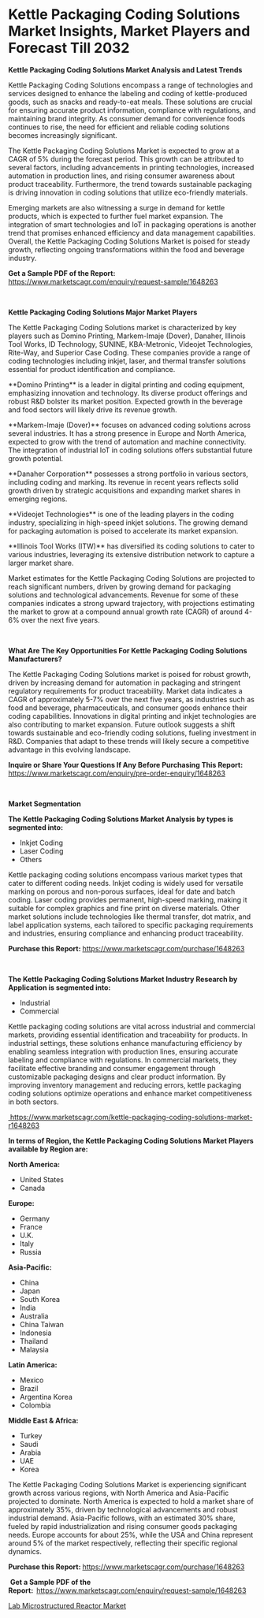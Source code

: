 <p><h1>Kettle Packaging Coding Solutions Market Insights, Market Players and Forecast Till 2032</h1></p><p><strong>Kettle Packaging Coding Solutions Market Analysis and Latest Trends</strong></p>
<p><p>Kettle Packaging Coding Solutions encompass a range of technologies and services designed to enhance the labeling and coding of kettle-produced goods, such as snacks and ready-to-eat meals. These solutions are crucial for ensuring accurate product information, compliance with regulations, and maintaining brand integrity. As consumer demand for convenience foods continues to rise, the need for efficient and reliable coding solutions becomes increasingly significant.</p><p>The Kettle Packaging Coding Solutions Market is expected to grow at a CAGR of 5% during the forecast period. This growth can be attributed to several factors, including advancements in printing technologies, increased automation in production lines, and rising consumer awareness about product traceability. Furthermore, the trend towards sustainable packaging is driving innovation in coding solutions that utilize eco-friendly materials. </p><p>Emerging markets are also witnessing a surge in demand for kettle products, which is expected to further fuel market expansion. The integration of smart technologies and IoT in packaging operations is another trend that promises enhanced efficiency and data management capabilities. Overall, the Kettle Packaging Coding Solutions Market is poised for steady growth, reflecting ongoing transformations within the food and beverage industry.</p></p>
<p><strong>Get a Sample PDF of the Report:&nbsp;</strong> <a href="https://www.marketscagr.com/enquiry/request-sample/1648263?utm_campaign=2138&utm_medium=2&utm_source=Github&utm_content=ia&utm_term=25032025&utm_id=kettle-packaging-coding-solutions">https://www.marketscagr.com/enquiry/request-sample/1648263</a></p>
<p>&nbsp;</p>
<p><strong>Kettle Packaging Coding Solutions Major Market Players</strong></p>
<p><p>The Kettle Packaging Coding Solutions market is characterized by key players such as Domino Printing, Markem-Imaje (Dover), Danaher, Illinois Tool Works, ID Technology, SUNINE, KBA-Metronic, Videojet Technologies, Rite-Way, and Superior Case Coding. These companies provide a range of coding technologies including inkjet, laser, and thermal transfer solutions essential for product identification and compliance.</p><p>**Domino Printing** is a leader in digital printing and coding equipment, emphasizing innovation and technology. Its diverse product offerings and robust R&D bolster its market position. Expected growth in the beverage and food sectors will likely drive its revenue growth.</p><p>**Markem-Imaje (Dover)** focuses on advanced coding solutions across several industries. It has a strong presence in Europe and North America, expected to grow with the trend of automation and machine connectivity. The integration of industrial IoT in coding solutions offers substantial future growth potential.</p><p>**Danaher Corporation** possesses a strong portfolio in various sectors, including coding and marking. Its revenue in recent years reflects solid growth driven by strategic acquisitions and expanding market shares in emerging regions.</p><p>**Videojet Technologies** is one of the leading players in the coding industry, specializing in high-speed inkjet solutions. The growing demand for packaging automation is poised to accelerate its market expansion.</p><p>**Illinois Tool Works (ITW)** has diversified its coding solutions to cater to various industries, leveraging its extensive distribution network to capture a larger market share.</p><p>Market estimates for the Kettle Packaging Coding Solutions are projected to reach significant numbers, driven by growing demand for packaging solutions and technological advancements. Revenue for some of these companies indicates a strong upward trajectory, with projections estimating the market to grow at a compound annual growth rate (CAGR) of around 4-6% over the next five years.</p></p>
<p>&nbsp;</p>
<p><strong>What Are The Key Opportunities For Kettle Packaging Coding Solutions Manufacturers?</strong></p>
<p><p>The Kettle Packaging Coding Solutions market is poised for robust growth, driven by increasing demand for automation in packaging and stringent regulatory requirements for product traceability. Market data indicates a CAGR of approximately 5-7% over the next five years, as industries such as food and beverage, pharmaceuticals, and consumer goods enhance their coding capabilities. Innovations in digital printing and inkjet technologies are also contributing to market expansion. Future outlook suggests a shift towards sustainable and eco-friendly coding solutions, fueling investment in R&D. Companies that adapt to these trends will likely secure a competitive advantage in this evolving landscape.</p></p>
<p><strong>Inquire or Share Your Questions If Any Before Purchasing This Report:</strong> <a href="https://www.marketscagr.com/enquiry/pre-order-enquiry/1648263?utm_campaign=2138&utm_medium=2&utm_source=Github&utm_content=ia&utm_term=25032025&utm_id=kettle-packaging-coding-solutions">https://www.marketscagr.com/enquiry/pre-order-enquiry/1648263</a></p>
<p>&nbsp;</p>
<p><strong>Market Segmentation</strong></p>
<p><strong>The Kettle Packaging Coding Solutions Market Analysis by types is segmented into:</strong></p>
<p><ul><li>Inkjet Coding</li><li>Laser Coding</li><li>Others</li></ul></p>
<p><p>Kettle packaging coding solutions encompass various market types that cater to different coding needs. Inkjet coding is widely used for versatile marking on porous and non-porous surfaces, ideal for date and batch coding. Laser coding provides permanent, high-speed marking, making it suitable for complex graphics and fine print on diverse materials. Other market solutions include technologies like thermal transfer, dot matrix, and label application systems, each tailored to specific packaging requirements and industries, ensuring compliance and enhancing product traceability.</p></p>
<p><strong>Purchase this Report:&nbsp;</strong><a href="https://www.marketscagr.com/purchase/1648263?utm_campaign=2138&utm_medium=2&utm_source=Github&utm_content=ia&utm_term=25032025&utm_id=kettle-packaging-coding-solutions">https://www.marketscagr.com/purchase/1648263</a></p>
<p>&nbsp;</p>
<p><strong>The Kettle Packaging Coding Solutions Market Industry Research by Application is segmented into:</strong></p>
<p><ul><li>Industrial</li><li>Commercial</li></ul></p>
<p><p>Kettle packaging coding solutions are vital across industrial and commercial markets, providing essential identification and traceability for products. In industrial settings, these solutions enhance manufacturing efficiency by enabling seamless integration with production lines, ensuring accurate labeling and compliance with regulations. In commercial markets, they facilitate effective branding and consumer engagement through customizable packaging designs and clear product information. By improving inventory management and reducing errors, kettle packaging coding solutions optimize operations and enhance market competitiveness in both sectors.</p></p>
<p><a href="https://www.marketscagr.com/kettle-packaging-coding-solutions-market-r1648263?utm_campaign=2138&utm_medium=2&utm_source=Github&utm_content=ia&utm_term=25032025&utm_id=kettle-packaging-coding-solutions">&nbsp;https://www.marketscagr.com/kettle-packaging-coding-solutions-market-r1648263</a></p>
<p><strong>In terms of Region, the Kettle Packaging Coding Solutions Market Players available by Region are:</strong></p>
<p>
    <p> <strong> North America: </strong>
        <ul>
            <li>United States</li>
            <li>Canada</li>
        </ul>
        </p> 
    <p> <strong> Europe: </strong>
        <ul>
            <li>Germany</li>
            <li>France</li>
            <li>U.K.</li>
            <li>Italy</li>
            <li>Russia</li>
        </ul>
        </p> 
    <p> <strong> Asia-Pacific: </strong>
        <ul>
            <li>China</li>
            <li>Japan</li>
            <li>South Korea</li>
            <li>India</li>
            <li>Australia</li>
            <li>China Taiwan</li>
            <li>Indonesia</li>
            <li>Thailand</li>
            <li>Malaysia</li>
        </ul>
        </p> 
    <p> <strong> Latin America: </strong>
        <ul>
            <li>Mexico</li>
            <li>Brazil</li>
            <li>Argentina Korea</li>
            <li>Colombia</li>
        </ul>
        </p> 
    <p> <strong> Middle East & Africa: </strong>
        <ul>
            <li>Turkey</li>
            <li>Saudi</li>
            <li>Arabia</li>
            <li>UAE</li>
            <li>Korea</li>
        </ul>
    </p>
    </p>
<p><p>The Kettle Packaging Coding Solutions Market is experiencing significant growth across various regions, with North America and Asia-Pacific projected to dominate. North America is expected to hold a market share of approximately 35%, driven by technological advancements and robust industrial demand. Asia-Pacific follows, with an estimated 30% share, fueled by rapid industrialization and rising consumer goods packaging needs. Europe accounts for about 25%, while the USA and China represent around 5% of the market respectively, reflecting their specific regional dynamics.</p></p>
<p><strong>Purchase this Report: </strong><a href="https://www.marketscagr.com/purchase/1648263?utm_campaign=2138&utm_medium=2&utm_source=Github&utm_content=ia&utm_term=25032025&utm_id=kettle-packaging-coding-solutions">https://www.marketscagr.com/purchase/1648263</a></p>
<p>&nbsp;<strong>Get a Sample PDF of the Report:&nbsp;&nbsp;</strong><a href="https://www.marketscagr.com/enquiry/request-sample/1648263?utm_campaign=2138&utm_medium=2&utm_source=Github&utm_content=ia&utm_term=25032025&utm_id=kettle-packaging-coding-solutions">https://www.marketscagr.com/enquiry/request-sample/1648263</a></p>
<p><strong></strong></p>
<p><p><a href="https://github.com/joannesouthgate/Market-Research-Report-List-5/blob/main/lab-microstructured-reactor-market.md?utm_campaign=2138&utm_medium=2&utm_source=Github&utm_content=ia&utm_term=25032025&utm_id=kettle-packaging-coding-solutions">Lab Microstructured Reactor Market</a></p></p>